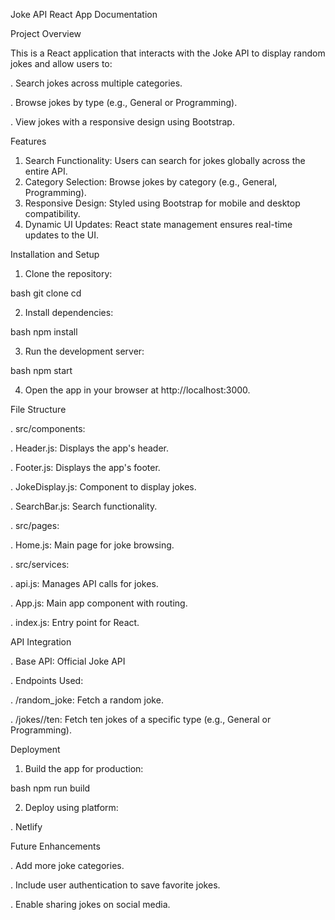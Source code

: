 Joke API React App Documentation

Project Overview

This is a React application that interacts with the Joke API to display random jokes and allow users to:


. Search jokes across multiple categories.

. Browse jokes by type (e.g., General or Programming).

. View jokes with a responsive design using Bootstrap.


Features

1. Search Functionality: Users can search for jokes globally across the entire API.
2. Category Selection: Browse jokes by category (e.g., General, Programming).
3. Responsive Design: Styled using Bootstrap for mobile and desktop compatibility.
4. Dynamic UI Updates: React state management ensures real-time updates to the UI.


Installation and Setup
1. Clone the repository:

bash
git clone <repository-url>
cd <repository-folder>

2. Install dependencies:

bash
npm install

3. Run the development server:

bash
npm start

4. Open the app in your browser at http://localhost:3000.


File Structure

. src/components:

 . Header.js: Displays the app's header.
 
 . Footer.js: Displays the app's footer.
 
 . JokeDisplay.js: Component to display jokes.
 
 . SearchBar.js: Search functionality.
 
. src/pages:

 . Home.js: Main page for joke browsing.
 
. src/services:

 . api.js: Manages API calls for jokes.
 
. App.js: Main app component with routing.

. index.js: Entry point for React.


API Integration

. Base API: Official Joke API

. Endpoints Used:

 . /random_joke: Fetch a random joke.
 
 . /jokes/<type>/ten: Fetch ten jokes of a specific type (e.g., General or Programming).
 
 
Deployment

1. Build the app for production:

bash
npm run build

2. Deploy using platform:

. Netlify

Future Enhancements

. Add more joke categories.

. Include user authentication to save favorite jokes.

. Enable sharing jokes on social media.

